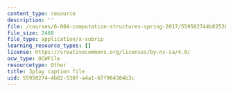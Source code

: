 ```yaml
---
content_type: resource
description: ''
file: /courses/6-004-computation-structures-spring-2017/559502744b82538fa4a167f964384b3c_qY5Rr-PTMMc.vtt
file_size: 2468
file_type: application/x-subrip
learning_resource_types: []
license: https://creativecommons.org/licenses/by-nc-sa/4.0/
ocw_type: OCWFile
resourcetype: Other
title: 3play caption file
uid: 55950274-4b82-538f-a4a1-67f964384b3c
---
```


